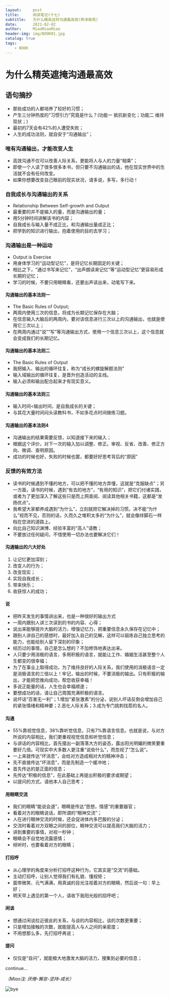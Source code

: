 ```yaml
---
layout:     post                   
title:      阅读笔记(十七)       
subtitle:   为什么精英这样沟通最高效(桦泽紫苑)
date:       2021-02-02      
author:     MiaoMiaoMiao                   
header-img: img/BOOK01.jpg
catalog: true                       
tags:                               
    - BOOK
---
```

# 为什么精英遮掩沟通最高效

## 语句摘抄
- 那些成功的人都培养了较好的习惯；
- 产生三分钟热度的“习惯引力”究竟是什么？(功能一 抵抗新变化；功能二 维持现状；)
- 最初的7天会有42%的人遭受失败；
- 人生的成功法则，就自安于“沟通输出”；

### 唯有沟通输出，才能改变人生
- 高效沟通不仅可以改善人际关系，更能将人与人的力量“相乘”；
- 即使一个人读了很多很多本书，但只要不沟通输出的话，他在现实世界中的生活就不会有任何改变。
- 如果你想要改变自己眼前的现实状况，请多说，多写，多行动！

### 自我成长与沟通输出的关系
- Relationship Between Self-growth and Output
- 最重要的并不是输入的量，而是沟通输出的量；
- 用5分钟时间讲解该书的内容；
- 自我成长与输入量不成正比，和沟通输出量成正比；
- 把学到的知识进行输出，抱着使用的目的去学习；

### 沟通输出是一种运动
- Output is Exercise
- 用身体学习的“运动型记忆”，是将记忆长期固定的关键；
- 相比之下，“通过书写来记忆”，“出声朗读来记忆”等“运动型记忆”更容易形成长期的记忆；
- 学习的时候，不要只用眼睛看，还要出声读出来，动笔写下来。

#### 沟通输出的基本法则一
- The Basic Rules of Output;
- 两周内使用三次的信息，将成为长期记忆保存在大脑；
- 在信息输入大脑后的两周内，要对该信息进行三次以上的沟通输出，也就是使用它三次以上；
- 在两周内通过“说”“写”等沟通输出方式，使用一个信息三次以上，这个信息就会变成我们的长期记忆。

#### 沟通输出的基本法则二
- The Basic Rules of Output
- 我把输入、输出的循环往复，称为“成长的螺旋解题法则”
- 输入域输出的循环往复，是晋升创造活动的主线。
- 输入必须和输出配合起来才有现实意义。

#### 沟通输出的基本法则三
- 输入时间<输出时间，是自我成长的关键；
- 与其花大量时间闷头读教科书，不如多花点时间做练习题。

#### 沟通输出的基本法则4
- 沟通输出的结果需要反馈，以知道接下来的输入；
- 根据这个评价，对下一次的输入加以调整、修正。审视、反省、改善、修正方向、微调、查明原因。
- 成功的时候也好，失败的时候也罢，都要好好思考背后的“原因”

### 反馈的有效方法
- 读书的时候遇到不懂的地方，可以把不懂的地方弄懂，这就是“克服缺点”；另一方面，读书的时候，遇到“有去的地方”，“有用的知识”，把它们付诸实践，或者为了更加深入了解这些只是而上网查阅、阅读其他相关书籍，这都是“发扬优点”。
- 我希望大家都养成遇到“为什么”，立刻就把它解决掉的习惯。决不能“为什么”视而不见，否则的话，久而久之堆积太多的“为什么”，就会像绊脚石一样档在您进的道路上。
- 向比自己知识渊博、经验丰富的“高人”请教；
- 不要放过任何疑问，不惜使用一切办法也要解决它们！

#### 沟通输出的六大好处
1. 让记忆更加深刻；
2. 改变人的行为；
3. 改变现实；
4. 实现自我成长；
5. 带来快乐；
6. 收获惊人的成功；

#### 说
- 把昨天发生的事情讲出来，也是一种很好的输出方式
- 一周内跟别人讲三次读到的书的内容、心得；
- 说出来能够提升大脑的活力，增强记忆力，把重要信息永久保存在记忆中；
- 跟别人讲自己的感想时，最好加入自己的见解，这样可以锻炼自己独立思考的能力，也能给别人留下深刻的印象；
- 经历过的事情，自己是怎么想的？不加修饰地表达出来。
- 人只要少用消极的语言，多用积极的语言，就能让工作、婚姻生活甚至整个人生都变的很幸福；
- 为了在事业上取得成功，为了维持良好的人际关系，我们使用的消极语言一定是消极语言的三倍以上！牢记，输出的时候，不要消极的输出。只有积极的输出，才能把您推向成功，帮您收获幸福！
- 多说正能量的话，人生也会幸福顺遂；
- 要想成功的话，请让自己周围充满积极的语言。
- 说坏话“百害无一利”；1.增加“紧张激素”的分泌，说别人坏话反倒会增加自己的紧张情绪和精神要；2.恶化人际关系；3.成为专门挑刺找茬的名人。

#### 沟通
- 55%靠视觉信息，38%靠听觉信息，只有7%靠语言信息。也就是说，与对方所说的内容相比，我们更重视视觉信息和听觉信息；
- 与讲话的内容相比，首先摆出一副落落大方的姿态，露出阳光明媚的微笑要重要好几倍。可现实中大多数人更注重“说些什么”，而忽视了“怎么说”。
- 一上来就传达“坏消息”，会给对方造成相对大的精神冲击；
- 先不直接传达“坏消息”，而是先制造一个缓冲地；
- 首先传达的是正面的信息；
- 先传达“积极的信息”，在此基础上再提出积极的要求或期望；
- 以提问的方式，请他本人自己思考；

#### 用眼睛交流
- 我们的眼睛“能说会道”，眼睛是传达“思想，情感”的重要器官；
- 看着对方的眼睛说话，即所谓的“眼神交流”；
- 人在进行眼神交流的时候，还会促进体内多巴胺的分泌；
- 交流时看着对方双眼之间的部位，眼神交流可以提高我们大脑的活力；
- 讲到重要的事情，对视一秒钟；
- 眼睛会不自觉地流露感情；
- 倾听时，也要看着对方的眼睛；

#### 打招呼
- 从心理学的角度来分析打招呼这种行为，它其实是“交流”的基础。
- 主动打招呼，让别人觉得我们有礼貌、懂规矩；
- 面带微笑、元气满满，用真诚的目光注视着对方的眼睛，然后说一句：早上好；
- 明天早上遇见的第一个人，请收下我阳光般的招呼吧；

#### 闲谈
- 想通过闲谈拉近彼此的关系，与谈的内容相比，谈的次数更重要；
- 只是增加接触的次数，就能提高人与人之间的亲密度；
- 不用想那么多，先打招呼再说；

#### 提问
- 仅仅是“自问”，就能极大地激发大脑的活力，搜集到必要的信息；

continue...

*（Miao注: 厌倦-懈怠-坚持-成长）*


![bye](https://i.loli.net/2020/07/18/As9UOXhr8Kl4IQe.png)



